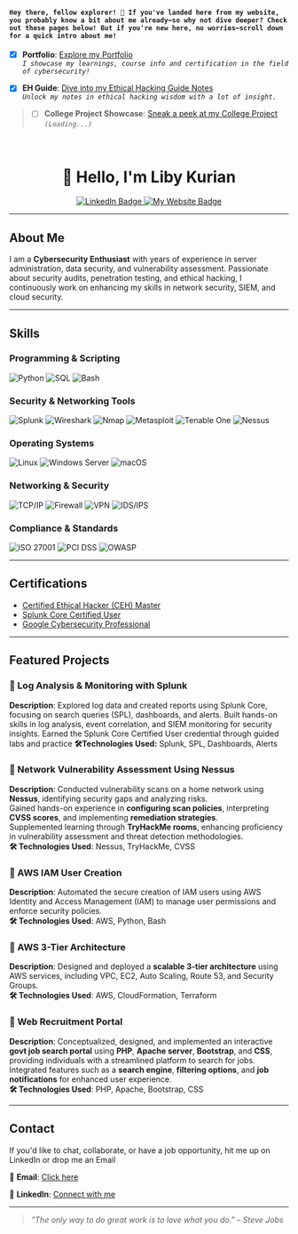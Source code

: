 #### `Hey there, fellow explorer! 🚀 If you've landed here from my website, you probably know a bit about me already—so why not dive deeper? Check out these pages below! But if you're new here, no worries—scroll down for a quick intro about me!`

-  [x]  **Portfolio**: [Explore my Portfolio](https://github.com/LibyKurian/cybersecurity_portfolio.git)  
  *`I showcase my learnings, course info and certification in the field of cybersecurity!`*
  
-  [x]  **EH Guide**: [Dive into my Ethical Hacking Guide Notes](https://github.com/LibyKurian/ethicalhacking-h.git)  
  *`Unlock my notes in ethical hacking wisdom with a lot of insight.`*
  
> -  [ ]  **College Project Showcase**: [Sneak a peek at my College Project](#) *`(Loading...)`*  

<br>
<h1 align="center">👋 Hello, I'm <b>Liby Kurian</b></h1>

<p align="center">
  <a href="www.linkedin.com/in/libyvkurian" target="_blank">
    <img src="https://img.shields.io/badge/LinkedIn-Connect-blue?style=for-the-badge&logo=linkedin" alt="LinkedIn Badge" />
  </a>
  <a href="https://libykurian.carrd.co/" target="_blank">
    <img src="https://img.shields.io/badge/My_Website-Visit_Now-green?style=for-the-badge&logo=internet-explorer" alt="My Website Badge" />
  </a>
</p>

---

## About Me

I am a **Cybersecurity Enthusiast** with years of experience in server administration, data security, and vulnerability assessment. Passionate about security audits, penetration testing, and ethical hacking, I continuously work on enhancing my skills in network security, SIEM, and cloud security.

---

## Skills

### Programming & Scripting
![Python](https://img.shields.io/badge/Python-3670A0?style=for-the-badge&logo=python&logoColor=ffdd54)
![SQL](https://img.shields.io/badge/SQL-000000?style=for-the-badge&logo=mysql&logoColor=white)
![Bash](https://img.shields.io/badge/Shell_Script-121011?style=for-the-badge&logo=gnu-bash&logoColor=white)

### Security & Networking Tools
![Splunk](https://img.shields.io/badge/Splunk-000000?style=for-the-badge&logo=splunk&logoColor=white)
![Wireshark](https://img.shields.io/badge/Wireshark-1679A7?style=for-the-badge&logo=wireshark&logoColor=white)
![Nmap](https://img.shields.io/badge/Nmap-000000?style=for-the-badge&logo=nmap&logoColor=white)
![Metasploit](https://img.shields.io/badge/Metasploit-000000?style=for-the-badge&logo=appveyor&logoColor=white)
![Tenable One](https://img.shields.io/badge/Tenable_One-000000?style=for-the-badge&logo=appveyor&logoColor=white)
![Nessus](https://img.shields.io/badge/Nessus-0F4B5B?style=for-the-badge&logo=appveyor&logoColor=white)

### Operating Systems
![Linux](https://img.shields.io/badge/Linux-000000?style=for-the-badge&logo=linux&logoColor=white)
![Windows Server](https://img.shields.io/badge/Windows_Server-0078D4?style=for-the-badge&logo=microsoft&logoColor=white)
![macOS](https://img.shields.io/badge/macOS-000000?style=for-the-badge&logo=apple&logoColor=white)

### Networking & Security
![TCP/IP](https://img.shields.io/badge/TCP/IP-FF6F00?style=for-the-badge&logo=internet-explorer&logoColor=white)
![Firewall](https://img.shields.io/badge/Firewall-FF5F00?style=for-the-badge&logo=security&logoColor=white)
![VPN](https://img.shields.io/badge/VPN-404040?style=for-the-badge&logo=vpn&logoColor=white)
![IDS/IPS](https://img.shields.io/badge/IDS/IPS-FF6F00?style=for-the-badge&logo=security&logoColor=white)

### Compliance & Standards
![ISO 27001](https://img.shields.io/badge/ISO_27001-0073E6?style=for-the-badge&logo=iso&logoColor=white)
![PCI DSS](https://img.shields.io/badge/PCI_DSS-333333?style=for-the-badge&logo=payment&logoColor=white)
![OWASP](https://img.shields.io/badge/OWASP-7F7F7F?style=for-the-badge&logo=owasp&logoColor=white)

---

## Certifications

- [Certified Ethical Hacker (CEH) Master](https://www.eccouncil.org/)
- [Splunk Core Certified User](https://www.splunk.com/en_us/training/certification-track/splunk-core-certified-user.html)
- [Google Cybersecurity Professional](https://www.coursera.org/professional-certificates/google-cybersecurity)

---

## Featured Projects

### 🔹 Log Analysis & Monitoring with Splunk
**Description**: Explored log data and created reports using Splunk Core, focusing on search queries (SPL), dashboards, and alerts.
Built hands-on skills in log analysis, event correlation, and SIEM monitoring for security insights.
Earned the Splunk Core Certified User credential through guided labs and practice 
**🛠Technologies Used:** Splunk, SPL, Dashboards, Alerts


### 🔹 Network Vulnerability Assessment Using Nessus
**Description**: Conducted vulnerability scans on a home network using **Nessus**, identifying security gaps and analyzing risks.  
Gained hands-on experience in **configuring scan policies**, interpreting **CVSS scores**, and implementing **remediation strategies**.  
Supplemented learning through **TryHackMe rooms**, enhancing proficiency in vulnerability assessment and threat detection methodologies.  
**🛠 Technologies Used**: Nessus, TryHackMe, CVSS


### 🔹 AWS IAM User Creation
**Description**: Automated the secure creation of IAM users using AWS Identity and Access Management (IAM) to manage user permissions and enforce security policies.  
**🛠 Technologies Used**: AWS, Python, Bash  


### 🔹 AWS 3-Tier Architecture 
**Description**: Designed and deployed a **scalable 3-tier architecture** using AWS services, including VPC, EC2, Auto Scaling, Route 53, and Security Groups.  
**🛠 Technologies Used**: AWS, CloudFormation, Terraform  


### 🔹 Web Recruitment Portal
**Description**: Conceptualized, designed, and implemented an interactive **govt job search portal** using **PHP**, **Apache server**, **Bootstrap**, and **CSS**, providing individuals with a streamlined platform to search for jobs.  
Integrated features such as a **search engine**, **filtering options**, and **job notifications** for enhanced user experience.  
**🛠 Technologies Used**: PHP, Apache, Bootstrap, CSS

---


## Contact

If you'd like to chat, collaborate, or have a job opportunity, hit me up on LinkedIn or drop me an Email

📧 **Email**: [Click here](mailto:liby.mthw+git@gmail.com)  

💼 **LinkedIn**: [Connect with me](https://www.linkedin.com/in/libyvkurian/)  

---

> _"The only way to do great work is to love what you do." – Steve Jobs_
